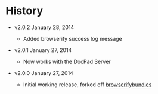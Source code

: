 # History

- v2.0.2 January 28, 2014
	- Added browserify success log message

- v2.0.1 January 27, 2014
	- Now works with the DocPad Server

- v2.0.0 January 27, 2014
	- Initial working release, forked off [browserifybundles](http://docpad.org/p/browserifybundles)
